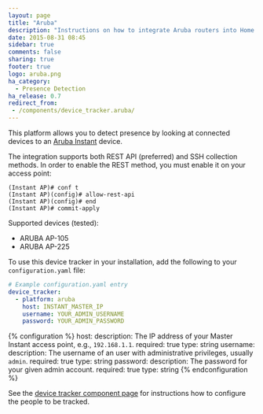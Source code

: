 ```yaml
---
layout: page
title: "Aruba"
description: "Instructions on how to integrate Aruba routers into Home Assistant."
date: 2015-08-31 08:45
sidebar: true
comments: false
sharing: true
footer: true
logo: aruba.png
ha_category:
  - Presence Detection
ha_release: 0.7
redirect_from:
 - /components/device_tracker.aruba/
---
```



This platform allows you to detect presence by looking at connected devices to an [Aruba Instant](http://www.arubanetworks.com/products/networking/aruba-instant/) device.

The integration supports both REST API (preferred) and SSH collection methods. In order to enable the REST method, you must enable it on your access point:

```
(Instant AP)# conf t
(Instant AP)(config)# allow-rest-api
(Instant AP)(config)# end
(Instant AP)# commit-apply
```

Supported devices (tested):

- ARUBA AP-105
- ARUBA AP-225

To use this device tracker in your installation, add the following to your `configuration.yaml` file:

```yaml
# Example configuration.yaml entry
device_tracker:
  - platform: aruba
    host: INSTANT_MASTER_IP
    username: YOUR_ADMIN_USERNAME
    password: YOUR_ADMIN_PASSWORD
```

{% configuration %}
host:
  description: The IP address of your Master Instant access point, e.g., `192.168.1.1`.
  required: true
  type: string
username:
  description: The username of an user with administrative privileges, usually `admin`.
  required: true
  type: string
password:
  description: The password for your given admin account.
  required: true
  type: string
{% endconfiguration %}

See the [device tracker component page](/components/device_tracker/) for instructions how to configure the people to be tracked.
